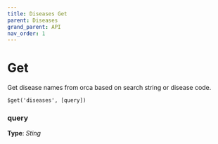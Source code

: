 ```yaml
---
title: Diseases Get
parent: Diseases
grand_parent: API
nav_order: 1
---
```


# Get

Get disease names from orca based on search string or disease code.

```
$get('diseases', [query])
```
### query

**Type**: *Sting*